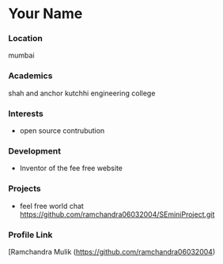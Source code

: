 # Your Name

### Location

mumbai

### Academics

shah and anchor kutchhi engineering college

### Interests

- open source contrubution

### Development

- Inventor of the fee free website

### Projects

- feel free world chat https://github.com/ramchandra06032004/SEminiProject.git

### Profile Link

[Ramchandra Mulik (https://github.com/ramchandra06032004)